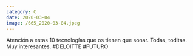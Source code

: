 ```yaml
--- 
category: C 
date: 2020-03-04 
image: /665_2020-03-04.jpeg 
--- 
```


Atención a estas 10 tecnologías que os tienen que sonar. Todas, toditas. Muy interesantes. #DELOITTE #FUTURO